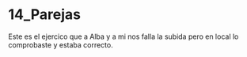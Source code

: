 # 14_Parejas

Este es el ejercico que a Alba y a mi nos falla la subida pero en local lo comprobaste y estaba correcto.

